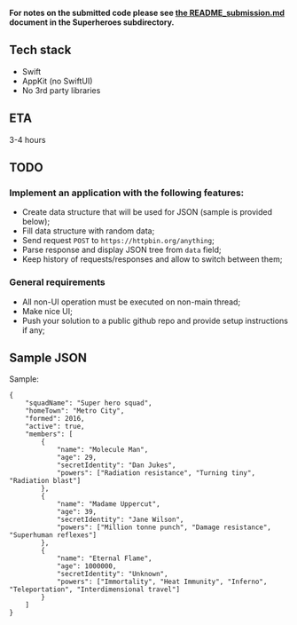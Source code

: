 **For notes on the submitted code please see [the README_submission.md](Superheroes/README_submission.md) document in the Superheroes subdirectory.**

## Tech stack

- Swift
- AppKit (no SwiftUI)
- No 3rd party libraries

## ETA

3-4 hours

## TODO

### Implement an application with the following features:

- Create data structure that will be used for JSON (sample is provided below);
- Fill data structure with random data;
- Send request `POST` to `https://httpbin.org/anything`;
- Parse response and display JSON tree from `data` field;
- Keep history of requests/responses and allow to switch between them;

### General requirements

- All non-UI operation must be executed on non-main thread;
- Make nice UI;
- Push your solution to a public github repo and provide setup instructions if any;

## Sample JSON

Sample:
```
{
    "squadName": "Super hero squad",
    "homeTown": "Metro City",
    "formed": 2016,
    "active": true,
    "members": [
        {
            "name": "Molecule Man",
            "age": 29,
            "secretIdentity": "Dan Jukes",
            "powers": ["Radiation resistance", "Turning tiny", "Radiation blast"]
        },
        {
            "name": "Madame Uppercut",
            "age": 39,
            "secretIdentity": "Jane Wilson",
            "powers": ["Million tonne punch", "Damage resistance", "Superhuman reflexes"]
        },
        {
            "name": "Eternal Flame",
            "age": 1000000,
            "secretIdentity": "Unknown",
            "powers": ["Immortality", "Heat Immunity", "Inferno", "Teleportation", "Interdimensional travel"]
        }
    ]
}
```
